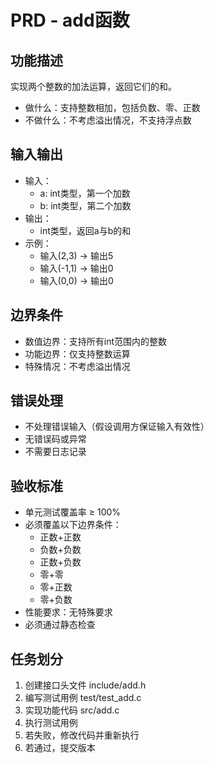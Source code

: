 # PRD - add函数

## 功能描述
实现两个整数的加法运算，返回它们的和。
- 做什么：支持整数相加，包括负数、零、正数
- 不做什么：不考虑溢出情况，不支持浮点数

## 输入输出
- 输入：
  - a: int类型，第一个加数
  - b: int类型，第二个加数
- 输出：
  - int类型，返回a与b的和
- 示例：
  - 输入(2,3) → 输出5
  - 输入(-1,1) → 输出0
  - 输入(0,0) → 输出0

## 边界条件
- 数值边界：支持所有int范围内的整数
- 功能边界：仅支持整数运算
- 特殊情况：不考虑溢出情况

## 错误处理
- 不处理错误输入（假设调用方保证输入有效性）
- 无错误码或异常
- 不需要日志记录

## 验收标准
- 单元测试覆盖率 ≥ 100%
- 必须覆盖以下边界条件：
  - 正数+正数
  - 负数+负数
  - 正数+负数
  - 零+零
  - 零+正数
  - 零+负数
- 性能要求：无特殊要求
- 必须通过静态检查

## 任务划分
1. 创建接口头文件 include/add.h
2. 编写测试用例 test/test_add.c
3. 实现功能代码 src/add.c
4. 执行测试用例
5. 若失败，修改代码并重新执行
6. 若通过，提交版本